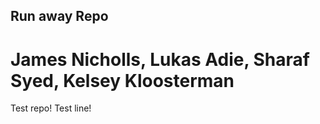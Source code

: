 ## Run away Repo
# James Nicholls, Lukas Adie, Sharaf Syed, Kelsey Kloosterman

Test repo!
Test line!

